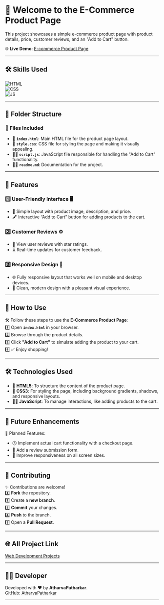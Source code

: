 # 🧮 Welcome to the E-Commerce Product Page

This project showcases a simple e-commerce product page with product details, price, customer reviews, and an "Add to Cart" button.

🌐 **Live Demo**: [E-commerce Product Page](https://atharvapatharkar.github.io/web-development-projects/E-commerce%20Product%20Page/index.html)

---

## 🛠️ Skills Used
![HTML](https://img.shields.io/badge/html5%20-%23E34F26.svg?&style=for-the-badge&logo=html5&logoColor=white)  
![CSS](https://img.shields.io/badge/css3%20-%231572B6.svg?&style=for-the-badge&logo=css3&logoColor=white)  
![JS](https://img.shields.io/badge/javascript%20-%23323330.svg?&style=for-the-badge&logo=javascript&logoColor=%23F7DF1E)  

---

## 📂 Folder Structure

### 🔸 **Files Included**
- 📄 **`index.html`**: Main HTML file for the product page layout.
- 🎨 **`style.css`**: CSS file for styling the page and making it visually appealing.
- 🧑‍💻 **`script.js`**: JavaScript file responsible for handling the "Add to Cart" functionality.
- 🧑‍💻 **`readme.md`**: Documentation for the project.

---

## 🌟 Features

### 1️⃣ **User-Friendly Interface** 🖥️  
   - 📝 Simple layout with product image, description, and price.
   - 🖋️ Interactive “Add to Cart” button for adding products to the cart.

### 2️⃣ **Customer Reviews** ⚙️  
   - 🔄 View user reviews with star ratings.
   - ⏳ Real-time updates for customer feedback.

### 3️⃣ **Responsive Design** 📱  
   - 🌐 Fully responsive layout that works well on mobile and desktop devices.
   - 📐 Clean, modern design with a pleasant visual experience.

---

## 🚀 How to Use

🛠️ Follow these steps to use the **E-Commerce Product Page**:  
1️⃣ Open **`index.html`** in your browser.  
2️⃣ Browse through the product details.  
3️⃣ Click **"Add to Cart"** to simulate adding the product to your cart.  
4️⃣ ✅ Enjoy shopping!

---

## 🛠️ Technologies Used

- 📄 **HTML5**: To structure the content of the product page.  
- 🎨 **CSS3**: For styling the page, including background gradients, shadows, and responsive layouts.  
- 🧑‍💻 **JavaScript**: To manage interactions, like adding products to the cart.

---

## 🔮 Future Enhancements

📌 Planned Features:  
- 🕒 Implement actual cart functionality with a checkout page.  
- 📅 Add a review submission form.  
- 🌙 Improve responsiveness on all screen sizes.

---

## 🤝 Contributing

✨ Contributions are welcome!  
1️⃣ **Fork** the repository.  
2️⃣ Create a **new branch**.  
3️⃣ **Commit** your changes.  
4️⃣ **Push** to the branch.  
5️⃣ Open a **Pull Request**.

---

## 🌐 All Project Link

[Web Development Projects](https://atharvapatharkar.github.io/web-development-projects/)

---

## 🧑‍💻 Developer

Developed with ❤️ by **AtharvaPatharkar**.  
GitHub: [AtharvaPatharkar](https://github.com/AtharvaPatharkar)

---